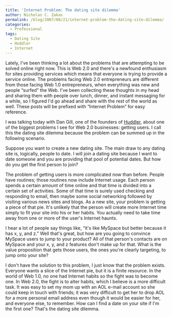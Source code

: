 ```yaml
---
title: 'Internet Problem: The dating site dilemma'
author: Nicholas C. Zakas
permalink: /blog/2007/08/21/internet-problem-the-dating-site-dilemma/
categories:
  - Professional
tags:
  - Dating Site
  - Huddler
  - Internet
---
```

Lately, I've been thinking a lot about the problems that are attempting to be solved online right now. This is Web 2.0 and there's a newfound enthusiasm for sites providing services which means that everyone is trying to provide a service online. The problems facing Web 2.0 entrepreneurs are different from those facing Web 1.0 entrepreneurs, when everything was new and people &#8220;surfed&#8221; the Web. I've been collecting these thoughts in my head and sharing them with people over lunch, dinner, and instant messaging for a while, so I figured I'd go ahead and share with the rest of the world as well. These posts will be prefixed with &#8220;Internet Problem&#8221; for easy reference.

I was talking today with Dan Gill, one of the founders of <a title="Huddler" rel="external" href="http://www.huddler.com">Huddler</a>, about one of the biggest problems I see for Web 2.0 businesses: getting users. I call this the dating site dilemma because the problem can be summed up in the following scenario.

Suppose you want to create a new dating site. The main draw to any dating site is, logically, people to date. I will join a dating site because I want to date someone and you are providing that pool of potential dates. But how do you get the first person to join?

The problem of getting users is more complicated now than before. People have routines; those routines now include Internet usage. Each person spends a certain amount of time online and that time is divided into a certain set of activities. Some of that time is surely used checking and responding to email, then maybe some social networking followed by visiting various news sites and blogs. As a new site, your problem is getting a piece of that pie. It's unlikely that the person will create more Internet time simply to fit your site into his or her habits. You actually need to take time away from one or more of the user's Internet haunts.

I hear a lot of people say things like, &#8220;it's like MySpace but better because it has x, y, and z.&#8221; Well that's great, but how are you going to convince MySpace users to jump to your product? All of that person's contacts are on MySpace and your x, y, and z features don't make up for that. What is the value proposition that gets those users, the ones you're clearly targeting, to jump onto your site?

I don't have the solution to this problem, I just know that the problem exists. Everyone wants a slice of the Internet pie, but it is a finite resource. In the world of Web 1.0, no one had Internet habits so the fight was to become one. In Web 2.0, the fight is to alter habits, which I believe is a more difficult task. It was easy to set my mom up with an AOL e-mail account so she could keep in touch with friends; it was very difficult to get her to drop AOL for a more personal email address even though it would be easier for her, and everyone else, to remember. How can I find a date on your site if I'm the first one? That's the dating site dilemma.
